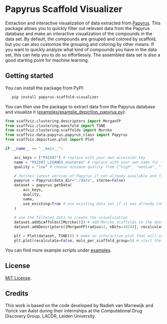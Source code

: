 # Papyrus Scaffold Visualizer

Extraction and interactive visualization of data extracted from [Papyrus](https://chemrxiv.org/engage/chemrxiv/article-details/617aa2467a002162403d71f0). This package allows you to quickly filter out relevant data from the Papyrus database and make an interactive visualization of the compounds in the data set. By default, the compounds are grouped and colored by scaffold, but you can also customize the grouping and coloring by other means. If you want to quickly analyze what kind of compounds you have in the data set, this can help you to do so effortlessly. The assembled data set is also a good starting point for machine learning.


## Getting started

You can install the package from PyPI:

```bash
   pip install papyrus-scaffold-visualizer
```

You can then use the package to extract data from the Papyrus database and visualize it ([examples/example_depiction_papyrus.py](./examples/example_depiction_papyrus.py)):

```python
from scaffviz.clustering.descriptors import MorganFP
from scaffviz.clustering.manifold import TSNE
from scaffviz.clustering.scaffolds import Murcko
from scaffviz.data.papyrus.papyrus_class import Papyrus
from scaffviz.depiction.plot import Plot

if __name__ == "__main__":

    acc_keys = ["P41597"] # replace with your own accession key
    name = "P41597_LIGANDS_nostereo" # replace with your own name for the output data set file
    quality = "low" # choose minimum quality from {"high", "medium", "low"}

    # fetches latest version of Papyrus if not already available and filters out the relevant data
    papyrus = Papyrus(data_dir="./data", stereo=False)
    dataset = papyrus.getData(
        acc_keys, 
        quality, 
        name, 
        use_existing=True # use existing data set if it was already compiled before (set to False to fetch data again)
    )
    
    # use the filtered data to create the visualization
    dataset.addScaffolds([Murcko()]) # add Murcko scaffolds to the data set -> will be used to group compounds
    dataset.addDescriptors([MorganFP(radius=2, nBits=1024)], recalculate=False) # add Morgan fingerprints to the data set -> will be used to calculate the t-SNE embedding

    plt = Plot(dataset, TSNE()) # make an interactive plot that will use t-SNE to embed the data set in 2D (all descriptors in the data set will be used)
    plt.plot(recalculate=False, mols_per_scaffold_group=5) # start the server, you can open the plot in the browser
```

You can find more example scripts under [examples](./examples).

## License
[MIT License](./LICENSE.md).

## Credits

This work is based on the code developed by Nadieh van Marrewijk and Yorick van Aalst during their internships at the Computational Drug Discovery Group, LACDR, Leiden University.
